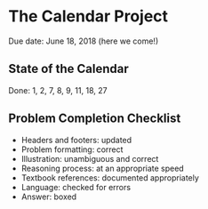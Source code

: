 # The Calendar Project

Due date: June 18, 2018 (here we come!)

## State of the Calendar

Done: 1, 2, 7, 8, 9, 11, 18, 27

## Problem Completion Checklist

- Headers and footers: updated
- Problem formatting: correct
- Illustration: unambiguous and correct
- Reasoning process: at an appropriate speed
- Textbook references: documented appropriately
- Language: checked for errors
- Answer: boxed
